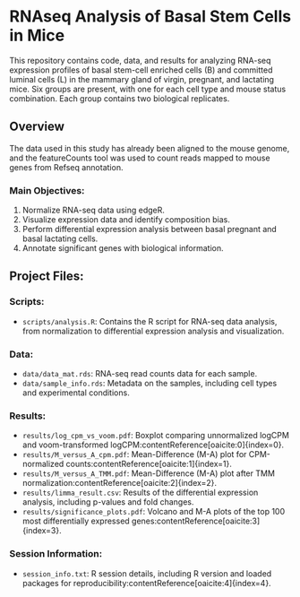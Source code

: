 # RNAseq Analysis of Basal Stem Cells in Mice

This repository contains code, data, and results for analyzing RNA-seq expression profiles of basal stem-cell enriched cells (B) and committed luminal cells (L) in the mammary gland of virgin, pregnant, and lactating mice. Six groups are present, with one for each cell type and mouse status combination. Each group contains two biological replicates.

## Overview
The data used in this study has already been aligned to the mouse genome, and the featureCounts tool was used to count reads mapped to mouse genes from Refseq annotation.

### **Main Objectives**:
1. Normalize RNA-seq data using edgeR.
2. Visualize expression data and identify composition bias.
3. Perform differential expression analysis between basal pregnant and basal lactating cells.
4. Annotate significant genes with biological information.

## **Project Files**:
### **Scripts**:
- `scripts/analysis.R`: Contains the R script for RNA-seq data analysis, from normalization to differential expression analysis and visualization.
  
### **Data**:
- `data/data_mat.rds`: RNA-seq read counts data for each sample.
- `data/sample_info.rds`: Metadata on the samples, including cell types and experimental conditions.

### **Results**:
- `results/log_cpm_vs_voom.pdf`: Boxplot comparing unnormalized logCPM and voom-transformed logCPM&#8203;:contentReference[oaicite:0]{index=0}.
- `results/M_versus_A_cpm.pdf`: Mean-Difference (M-A) plot for CPM-normalized counts&#8203;:contentReference[oaicite:1]{index=1}.
- `results/M_versus_A_TMM.pdf`: Mean-Difference (M-A) plot after TMM normalization&#8203;:contentReference[oaicite:2]{index=2}.
- `results/limma_result.csv`: Results of the differential expression analysis, including p-values and fold changes.
- `results/significance_plots.pdf`: Volcano and M-A plots of the top 100 most differentially expressed genes&#8203;:contentReference[oaicite:3]{index=3}.

### **Session Information**:
- `session_info.txt`: R session details, including R version and loaded packages for reproducibility&#8203;:contentReference[oaicite:4]{index=4}.

